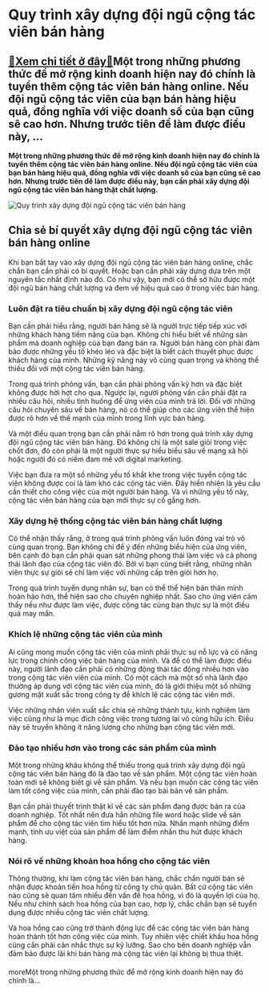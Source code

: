 Quy trình xây dựng đội ngũ cộng tác viên bán hàng
=================================================

[:gift:Xem chi tiết ở đây:gift:](https://hddtvn.com/quy-trinh-xay-dung-doi-ngu-cong-tac-vien-ban-hang/)Một trong những phương thức để mở rộng kinh doanh hiện nay đó chính là tuyển thêm cộng tác viên bán hàng online. Nếu đội ngũ cộng tác viên của bạn bán hàng hiệu quả, đồng nghĩa với việc doanh số của bạn cũng sẽ cao hơn. Nhưng trước tiên để làm được điều này, …
--------------------------------------------------------------------------------------------------------------------------------------------------------------------------------------------------------------------------------------------------------------------

**Một trong những phương thức để mở rộng kinh doanh hiện nay đó chính là tuyển thêm cộng tác viên bán hàng online. Nếu đội ngũ cộng tác viên của bạn bán hàng hiệu quả, đồng nghĩa với việc doanh số của bạn cũng sẽ cao hơn. Nhưng trước tiên để làm được điều này, bạn cần phải xây dựng đội ngũ cộng tác viên bán hàng thật chất lượng.**


![Quy trình xây dựng đội ngũ cộng tác viên bán hàng](https://hddtvn.com/wp-content/uploads/2021/01/woman-customer-service-agent-working-call-center_8087-519.jpg)


Chia sẻ bí quyết xây dựng đội ngũ cộng tác viên bán hàng online
---------------------------------------------------------------


Khi bạn bắt tay vào xây dựng đội ngũ cộng tác viên bán hàng online, chắc chắn bạn cần phải có bí quyết. Hoặc bạn cần phải xây dựng dựa trên một nguyên tắc nhất định nào đó. Có như vậy, bạn mới có thể sở hữu được một đội ngũ bán hàng chất lượng và đem về hiệu quả cao ở trong việc bán hàng.


### Luôn đặt ra tiêu chuẩn bị xây dựng đội ngũ cộng tác viên


Bạn cần phải hiểu rằng, người bán hàng sẽ là người trực tiếp tiếp xúc với những khách hàng tiềm năng của bạn. Không chỉ hiểu biết về những sản phẩm mà doanh nghiệp của bạn đang bán ra. Người bán hàng còn phải đảm bảo được những yếu tố khéo léo và đặc biệt là biết cách thuyết phục được khách hàng của mình. Những kỹ năng này vô cùng quan trọng và không thể thiếu đối với một cộng tác viên bán hàng.


Trong quá trình phỏng vấn, bạn cần phải phỏng vấn kỹ hơn và đặc biệt không được hời hợt cho qua. Ngược lại, người phỏng vấn cần phải đặt ra nhiều câu hỏi, nhiều tình huống để ứng viên của mình trả lời. Đối với những câu hỏi chuyên sâu về bán hàng, nó có thể giúp cho các ứng viên thể hiện được rõ hơn về thế mạnh của mình trong lĩnh vực bán hàng.


Và một điều quan trọng bạn cần phải nắm rõ hơn trong quá trình xây dựng đội ngũ cộng tác viên bán hàng. Đó không chỉ là một sale giỏi trong việc chốt đơn, đó còn phải là một người thực sự hiểu biểu sâu về mạng xã hội hoặc người đó có niềm đam mê với digital marketing.


Việc bạn đưa ra một số những yếu tố khắt khe trong việc tuyển cộng tác viên không được coi là làm khó các cộng tác viên. Đây hiển nhiên là yêu cầu cần thiết cho công việc của một người bán hàng. Và vì những yếu tố này, cộng tác viên bán hàng của bạn mới thực sự cố gắng hơn.


### Xây dựng hệ thống cộng tác viên bán hàng chất lượng


Có thể nhận thấy rằng, ở trong quá trình phỏng vấn luôn đóng vai trò vô cùng quan trọng. Bạn không chỉ để ý đến những biểu hiện của ứng viên, bên cạnh đó bạn cần phải quan sát những phong thái làm việc và cả phong thái lãnh đạo của cộng tác viên đó. Bởi vì bạn cũng biết rằng, những nhân viên thực sự giỏi sẽ chỉ làm việc với những cấp trên giỏi hơn họ.


Trong quá trình tuyển dụng nhân sự, bạn có thể thể hiện bản thân mình hoàn hảo hơn, thể hiện sao cho chuyên nghiệp nhất. Sao cho ứng viên cảm thấy nếu như được làm việc, được cộng tác cùng bạn thực sự là một điều quá may mắn.


### Khích lệ những cộng tác viên của mình


Ai cũng mong muốn cộng tác viên của mình phải thực sự nỗ lực và có năng lực trong chính công việc bán hàng của mình. Và để có thể làm được điều này, người lãnh đạo cần phải có những động thái tác động nhiều hơn vào trong cộng tác viên viên của mình. Có một cách mà một số nhà lãnh đạo thường áp dụng với cộng tác viên của mình, đó là giới thiệu một số những gương mặt xuất sắc trong công ty để khích lệ các cộng tác viên mới.


Việc những nhân viên xuất sắc chia sẻ những thành tựu, kinh nghiệm làm việc cũng như là mục đích công việc trong tương lai vô cùng hữu ích. Điều này sẽ truyền không ít năng lượng cho những bạn cộng tác viên mới.


### Đào tạo nhiều hơn vào trong các sản phẩm của mình


Một trong những khâu không thể thiếu trong quá trình xây dựng đội ngũ cộng tác viên bán hàng đó là đào tạo về sản phẩm. Một cộng tác viên hoàn toàn mới sẽ không biết gì về sản phẩm. Và nếu bạn muốn các cộng tác viên làm tốt công việc của mình, cần phải đào tạo bài bản về sản phẩm.


Bạn cần phải thuyết trình thật kĩ về các sản phẩm đang được bán ra của doanh nghiệp. Tốt nhất nên đưa hẳn những file word hoặc slide về sản phẩm để cho cộng tác viên tìm hiểu tốt hơn nữa. Nhấn mạnh những điểm mạnh, tính ưu việt của sản phẩm để làm điểm nhấn thu hút được khách hàng.


### Nói rõ về những khoản hoa hồng cho cộng tác viên


Thông thường, khi làm cộng tác viên bán hàng, chắc chắn người bán sẽ nhận được khoản tiền hoa hồng từ công ty chủ quản. Bất cứ cộng tác viên nào cũng sẽ quan tâm nhiều đến vấn đề hoa hồng, vì đó là quyền lợi của họ. Nếu như chính sách hoa hồng của bạn cao, hợp lý, chắc chắn bạn sẽ tuyển dụng được nhiều cộng tác viên chất lượng.


Và hoa hồng cao cũng trở thành động lực để các cộng tác viên bán hàng hoàn thành tốt hơn công việc của mình. Tuy nhiên việc chiết khấu hoa hồng cũng cần phải cân nhắc thực sự kỹ lưỡng. Sao cho bên doanh nghiệp vẫn đảm bảo được lãi khi bán hàng mà cộng tác viên lại không bị thua thiệt.


#### 


moreMột trong những phương thức để mở rộng kinh doanh hiện nay đó chính là…

